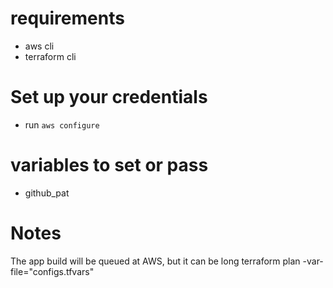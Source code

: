 # requirements
- aws cli
- terraform cli

# Set up your credentials
- run `aws configure`

# variables to set or pass
- github_pat

# Notes
The app build will be queued at AWS, but it can be long
terraform plan -var-file="configs.tfvars"
